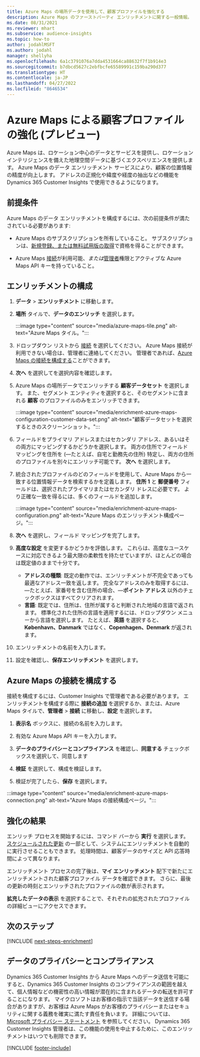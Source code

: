 ```yaml
---
title: Azure Maps の場所データを使用して、顧客プロファイルを強化する
description: Azure Maps のファーストパーティ エンリッチメントに関する一般情報。
ms.date: 08/31/2021
ms.reviewer: mhart
ms.subservice: audience-insights
ms.topic: how-to
author: jodahlMSFT
ms.author: jodahl
manager: shellyha
ms.openlocfilehash: 6a1c3791076a7dda4531664ca88632f7f1b914e3
ms.sourcegitcommit: b7dbcd5627c2ebfbcfe65589991c159ba290d377
ms.translationtype: HT
ms.contentlocale: ja-JP
ms.lasthandoff: 04/27/2022
ms.locfileid: "8646534"
---
```

# <a name="enrichment-of-customer-profiles-with-azure-maps-preview"></a>Azure Maps による顧客プロファイルの強化 (プレビュー)

Azure Maps は、ロケーション中心のデータとサービスを提供し、ロケーション インテリジェンスを備えた地理空間データに基づくエクスペリエンスを提供します。 Azure Maps のデータ エンリッチメント サービスにより、顧客の位置情報の精度が向上します。 アドレスの正規化や緯度や経度の抽出などの機能を Dynamics 365 Customer Insights で使用できるようになります。

## <a name="prerequisites"></a>前提条件

Azure Maps のデータ エンリッチメントを構成するには、次の前提条件が満たされている必要があります:

- Azure Maps のサブスクリプションを所有していること。 サブスクリプションは、[新規登録、または無料試用版の取得](https://azure.microsoft.com/services/azure-maps/)で資格を得ることができます。

- Azure Maps [接続](connections.md)が利用可能、*または*[管理者](permissions.md#admin)権限とアクティブな Azure Maps API キーを持っていること。

## <a name="configure-the-enrichment"></a>エンリッチメントの構成

1. **データ** > **エンリッチメント** に移動します。 

1. **場所** タイルで、**データのエンリッチ** を選択します。

   :::image type="content" source="media/azure-maps-tile.png" alt-text="Azure Maps タイル。":::

1. ドロップダウン リストから [接続](connections.md) を選択してください。 Azure Maps 接続が利用できない場合は、管理者に連絡してください。 管理者であれば、[Azure Maps の接続を構成する](#configure-the-connection-for-azure-maps)ことができます。 

1. **次へ** を選択してを選択内容を確認します。

1. Azure Maps の場所データでエンリッチする **顧客データセット** を選択します。 また、セグメント エンティティを選択すると、そのセグメントに含まれる **顧客** のプロファイルのみをエンリッチできます。

    :::image type="content" source="media/enrichment-azure-maps-configuration-customer-data-set.png" alt-text="顧客データセットを選択するときのスクリーンショット。":::

1. フィールドをプライマリ アドレスまたはセカンダリ アドレス、あるいはその両方にマッピングするかどうかを選択します。 両方の住所でフィールド マッピングを住所を (&mdash;たとえば、自宅と勤務先の住所) 特定し、両方の住所のプロファイルを別々にエンリッチ可能です。 **次へ** を選択します。

1. 統合されたプロファイルのどのフィールドを使用して、Azure Maps から一致する位置情報データを検索するかを定義します。 **住所 1** と **郵便番号** フィールドは、選択されたプライマリまたはセカンダリ ドレスに必要です。 より正確な一致を得るには、多くのフィールドを追加します。

   :::image type="content" source="media/enrichment-azure-maps-configuration.png" alt-text="Azure Maps のエンリッチメント構成ページ。":::

1. **次へ** を選択し、フィールド マッピングを完了します。

1. **高度な設定** を変更するかどうかを評価します。 これらは、高度なユースケースに対応できるよう最大限の柔軟性を持たせていますが、ほとんどの場合は既定値のままで十分です。
   - **アドレスの種類**: 既定の動作では、エンリッチメントが不完全であっても最適なアドレス一致を返します。 完全なアドレスのみを取得するには、&mdash;たとえば、家番号を含む住所の場合、&mdash;**ポイント アドレス** 以外のチェックボックスはすべてクリアされます。 
   - **言語**: 既定では、住所は、住所が属すると判断された地域の言語で返されます。 標準化された住所の言語を適用するには、ドロップダウン メニューから言語を選択します。 たとえば、**英語** を選択すると、 **København、Danmark** ではなく、**Copenhagen、Denmark** が返されます。

1. エンリッチメントの名前を入力します。

1. 設定を確認し、**保存エンリッチメント** を選択します。

## <a name="configure-the-connection-for-azure-maps"></a>Azure Maps の接続を構成する

接続を構成するには、Customer Insights で管理者である必要があります。 エンリッチメントを構成する際に **接続の追加** を選択するか、または、Azure Maps タイルで、**管理者** > **接続** に移動し、**設定** を選択します。

1. **表示名** ボックスに、接続の名前を入力します。

1. 有効な Azure Maps API キーを入力します。

1. **データのプライバシーとコンプライアンス** を確認し、**同意する** チェックボックスを選択して、同意します

1. **検証** を選択して、構成を検証します。

1. 検証が完了したら、**保存** を選択します。

:::image type="content" source="media/enrichment-azure-maps-connection.png" alt-text="Azure Maps の接続構成ページ。":::

## <a name="enrichment-results"></a>強化の結果

エンリッチ プロセスを開始するには、コマンド バーから **実行** を選択します。 [スケジュールされた更新](system.md#schedule-tab) の一部として、システムにエンリッチメントを自動的に実行させることもできます。 処理時間は、顧客データのサイズと API 応答時間によって異なります。

エンリッチメント プロセスの完了後は、**マイ エンリッチメント** 配下で新たにエンリッチメントされた顧客プロファイル データを確認できます。 さらに、最後の更新の時刻とエンリッチされたプロファイルの数が表示されます。

**拡充したデータの表示** を選択することで、それぞれの拡充されたプロファイルの詳細ビューにアクセスできます。

## <a name="next-steps"></a>次のステップ

[!INCLUDE [next-steps-enrichment](includes/next-steps-enrichment.md)]

## <a name="data-privacy-and-compliance"></a>データのプライバシーとコンプライアンス

Dynamics 365 Customer Insights から Azure Maps へのデータ送信を可能にすると、Dynamics 365 Customer Insights のコンプライアンスの範囲を越えて、個人情報などの機密性の高い情報が潜在的に含まれるデータの転送を許可することになります。 マイクロソフトはお客様の指示で当該データを送信する場合がありますが、お客様は Azure Maps がお客様のプライバシーまたはセキュリティに関する義務を確実に満たす責任を負います。 詳細については、[Microsoft プライバシー ステートメント](https://go.microsoft.com/fwlink/?linkid=396732) を参照してください。
Dynamics 365 Customer Insights 管理者は、この機能の使用を中止するために、このエンリッチメントはいつでも削除できます。

[!INCLUDE [footer-include](includes/footer-banner.md)]
